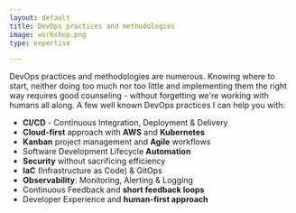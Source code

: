 ```yaml
---
layout: default
title: DevOps practices and methodologies
image: workshop.png
type: expertise

---
```


DevOps practices and methodologies are numerous. Knowing where to start, neither doing too much nor too little and implementing them the right way requires good counseling - without forgetting we're working with humans all along. A few well known DevOps practices I can help you with:

- **CI/CD** - Continuous Integration, Deployment & Delivery
- **Cloud-first** approach with **AWS** and **Kubernetes**
- **Kanban** project management and **Agile** workflows
- Software Development Lifecycle **Automation**
- **Security** without sacrificing efficiency
- **IaC** (Infrastructure as Code) & GitOps 
- **Observability**: Monitoring, Alerting & Logging
- Continuous Feedback and **short feedback loops**
- Developer Experience and **human-first approach**